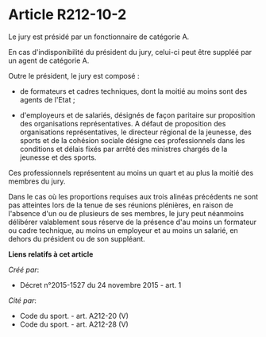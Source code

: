 # Article R212-10-2

Le jury est présidé par un fonctionnaire de catégorie A. 

En cas d'indisponibilité du président du jury, celui-ci peut être suppléé par un agent de catégorie A. 

Outre le président, le jury est composé : 

- de formateurs et cadres techniques, dont la moitié au moins sont des agents de l'Etat ; 

- d'employeurs et de salariés, désignés de façon paritaire sur proposition des organisations représentatives. A défaut de
proposition des organisations représentatives, le directeur régional de la jeunesse, des sports et de la cohésion sociale
désigne ces professionnels dans les conditions et délais fixés par arrêté des ministres chargés de la jeunesse et des
sports. 

Ces professionnels représentent au moins un quart et au plus la moitié des membres du jury. 

Dans le cas où les proportions requises aux trois alinéas précédents ne sont pas atteintes lors de la tenue de ses réunions
plénières, en raison de l'absence d'un ou de plusieurs de ses membres, le jury peut néanmoins délibérer valablement sous
réserve de la présence d'au moins un formateur ou cadre technique, au moins un employeur et au moins un salarié, en dehors du
président ou de son suppléant.

**Liens relatifs à cet article**

_Créé par_:

  - Décret n°2015-1527 du 24 novembre 2015 - art. 1

_Cité par_:

  - Code du sport. - art. A212-20 (V)
  - Code du sport. - art. A212-28 (V)
